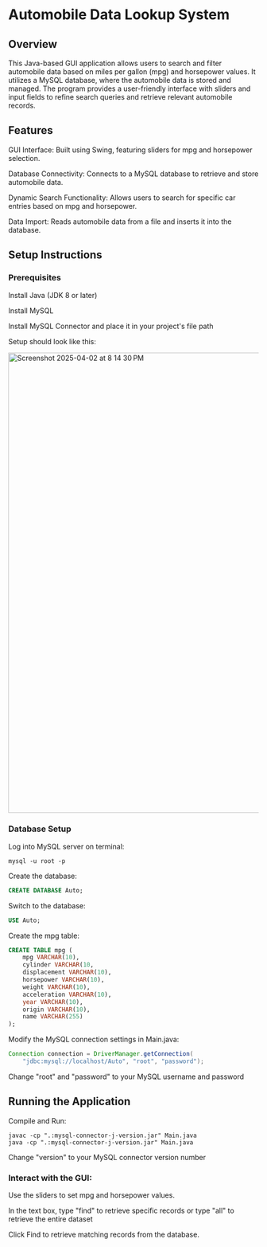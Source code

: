 # Automobile Data Lookup System
## Overview
This Java-based GUI application allows users to search and filter automobile data based on miles per gallon (mpg) and horsepower values. It utilizes a MySQL database, where the automobile data is stored and managed. The program provides a user-friendly interface with sliders and input fields to refine search queries and retrieve relevant automobile records.

## Features
GUI Interface: Built using Swing, featuring sliders for mpg and horsepower selection.

Database Connectivity: Connects to a MySQL database to retrieve and store automobile data.

Dynamic Search Functionality: Allows users to search for specific car entries based on mpg and horsepower.

Data Import: Reads automobile data from a file and inserts it into the database.

## Setup Instructions
### Prerequisites
Install Java (JDK 8 or later)

Install MySQL

Install MySQL Connector and place it in your project's file path

Setup should look like this:

<img width="924" alt="Screenshot 2025-04-02 at 8 14 30 PM" src="https://github.com/user-attachments/assets/28d38f8b-58a0-421f-a9cc-b7ad577388c3" />

### Database Setup
Log into MySQL server on terminal:

```
mysql -u root -p
```

Create the database:

```sql
CREATE DATABASE Auto;
```

Switch to the database:

```sql
USE Auto;
```

Create the mpg table:

```sql
CREATE TABLE mpg (
    mpg VARCHAR(10),
    cylinder VARCHAR(10,
    displacement VARCHAR(10),
    horsepower VARCHAR(10),
    weight VARCHAR(10),
    acceleration VARCHAR(10),
    year VARCHAR(10),
    origin VARCHAR(10),
    name VARCHAR(255)
);
```
Modify the MySQL connection settings in Main.java:

```java
Connection connection = DriverManager.getConnection(
    "jdbc:mysql://localhost/Auto", "root", "password");
```

Change "root" and "password" to your MySQL username and password

## Running the Application
Compile and Run:

```
javac -cp ".:mysql-connector-j-version.jar" Main.java
java -cp ".:mysql-connector-j-version.jar" Main.java
```

Change "version" to your MySQL connector version number

### Interact with the GUI:

Use the sliders to set mpg and horsepower values.

In the text box, type "find" to retrieve specific records or type "all" to retrieve the entire dataset

Click Find to retrieve matching records from the database.

